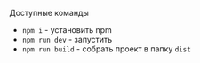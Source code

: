 
 Доступные команды

-   `npm i` - установить npm
-   `npm run dev` - запустить 
-   `npm run build` - собрать проект в папку `dist`
